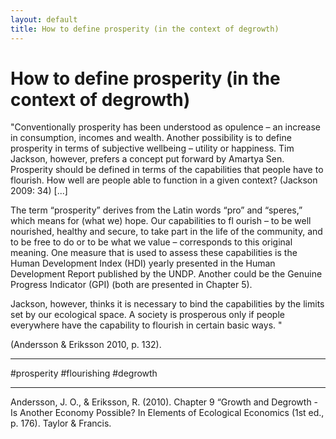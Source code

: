 ```yaml
---
layout: default
title: How to define prosperity (in the context of degrowth)
---
```

# How to define prosperity (in the context of degrowth)
"Conventionally prosperity has been understood as opulence  – an increase in  consumption, incomes and wealth. Another possibility is to define prosperity in terms of subjective wellbeing  – utility or happiness. Tim Jackson, however, prefers  a concept put forward by Amartya Sen. Prosperity should be defined in terms of  the capabilities that people have to flourish.  How well are people able to function in a given context? (Jackson 2009: 34)
[...]

The term “prosperity” derives from the Latin words “pro” and “speres,” which means for  (what we) hope. Our capabilities to  fl  ourish – to be well nourished, healthy and  secure, to take part in the life of the community, and to be free to do or to be what  we value – corresponds to this original meaning. One measure that is used to  assess these capabilities is the  Human Development Index  (HDI) yearly presented  in the Human Development Report published by the UNDP. Another could be the  Genuine Progress Indicator  (GPI) (both are presented in Chapter 5).

Jackson, however, thinks it is necessary to bind the capabilities by the limits set  by our ecological space. A society is prosperous only if people everywhere have  the capability to flourish in certain basic ways. "

(Andersson & Eriksson 2010, p. 132). 


________
#prosperity #flourishing #degrowth
________
Andersson, J. O., & Eriksson, R. (2010). Chapter 9 “Growth and Degrowth - Is Another Economy Possible? In Elements of Ecological Economics (1st ed., p. 176). Taylor & Francis.



